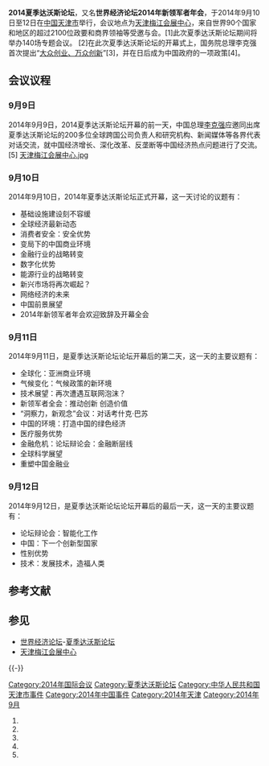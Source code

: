 **2014夏季达沃斯论坛**，又名**世界经济论坛2014年新领军者年会**，于2014年9月10日至12日在[中国](https://zh.wikipedia.org/wiki/中华人民共和国 "wikilink")[天津市](../Page/天津市.md "wikilink")举行，会议地点为[天津梅江会展中心](../Page/天津梅江会展中心.md "wikilink")，来自世界90个国家和地区的超过2100位政要和商界领袖等受邀与会。\[1\]此次夏季达沃斯论坛期间将举办140场专题会议。 \[2\]在此次夏季达沃斯论坛的开幕式上，国务院总理李克强首次提出“[大众创业、万众创新](../Page/大众创业、万众创新.md "wikilink")”\[3\]，并在日后成为中国政府的一项政策\[4\]。

## 会议议程

### 9月9日

2014年9月9日，2014夏季达沃斯论坛开幕的前一天，中国总理[李克强](../Page/李克强.md "wikilink")应邀同出席夏季达沃斯论坛的200多位全球跨国公司负责人和研究机构、新闻媒体等各界代表对话交流，就中国经济增长、深化改革、反垄断等中国经济热点问题进行了交流。\[5\] [天津梅江会展中心.jpg](https://zh.wikipedia.org/wiki/File:天津梅江会展中心.jpg "fig:天津梅江会展中心.jpg")

### 9月10日

2014年9月10日，2014年夏季达沃斯论坛正式开幕，这一天讨论的议题有：

  - 基础设施建设刻不容缓
  - 全球经济最新动态
  - 消费者安全：安全优势
  - 变局下的中国商业环境
  - 金融行业的战略转变
  - 数字化优势
  - 能源行业的战略转变
  - 新兴市场将再次崛起？
  - 网络经济的未来
  - 中国前景展望
  - 2014年新领军者年会欢迎致辞及开幕全会

### 9月11日

2014年9月11日，是夏季达沃斯论坛论坛开幕后的第二天，这一天的主要议题有：

  - 全球化：亚洲商业环境
  - 气候变化：气候政策的新环境
  - 技术展望：再次遭遇互联网泡沫？
  - 新领军者全会：推动创新 创造价值
  - “洞察力，新观念”会议：对话考什克·巴苏
  - 中国的环境：打造中国的绿色经济
  - 医疗服务优势
  - 金融危机：论坛辩论会：金融断层线
  - 全球科学展望 
  - 重塑中国金融业

### 9月12日

2014年9月12日，是夏季达沃斯论坛论坛开幕后的最后一天，这一天的主要议题有：

  - 论坛辩论会：智能化工作
  - 中国：下一个创新型国家
  - 性别优势
  - 技术：发展技术，造福人类

## 参考文献

## 参见

  - [世界经济论坛](https://zh.wikipedia.org/wiki/世界经济论坛 "wikilink")-[夏季达沃斯论坛](https://zh.wikipedia.org/wiki/夏季达沃斯论坛 "wikilink")
  - [天津梅江会展中心](../Page/天津梅江会展中心.md "wikilink")

{{-}}

[Category:2014年国际会议](https://zh.wikipedia.org/wiki/Category:2014年国际会议 "wikilink") [Category:夏季达沃斯论坛](https://zh.wikipedia.org/wiki/Category:夏季达沃斯论坛 "wikilink") [Category:中华人民共和国天津市事件](https://zh.wikipedia.org/wiki/Category:中华人民共和国天津市事件 "wikilink") [Category:2014年中国事件](https://zh.wikipedia.org/wiki/Category:2014年中国事件 "wikilink") [Category:2014年天津](https://zh.wikipedia.org/wiki/Category:2014年天津 "wikilink") [Category:2014年9月](https://zh.wikipedia.org/wiki/Category:2014年9月 "wikilink")

1.
2.
3.
4.
5.